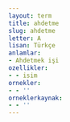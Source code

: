 ```yaml
---
layout: term
title: ahdetme
slug: ahdetme
letter: A
lisan: Türkçe
anlamlar:
- Ahdetmek işi
ozellikler:
- - isim
ornekler:
- - ''
orneklerkaynak:
- - ''
---
```


